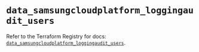 # `data_samsungcloudplatform_loggingaudit_users`

Refer to the Terraform Registry for docs: [`data_samsungcloudplatform_loggingaudit_users`](https://registry.terraform.io/providers/samsungsdscloud/samsungcloudplatform/3.13.0/docs/data-sources/loggingaudit_users).
